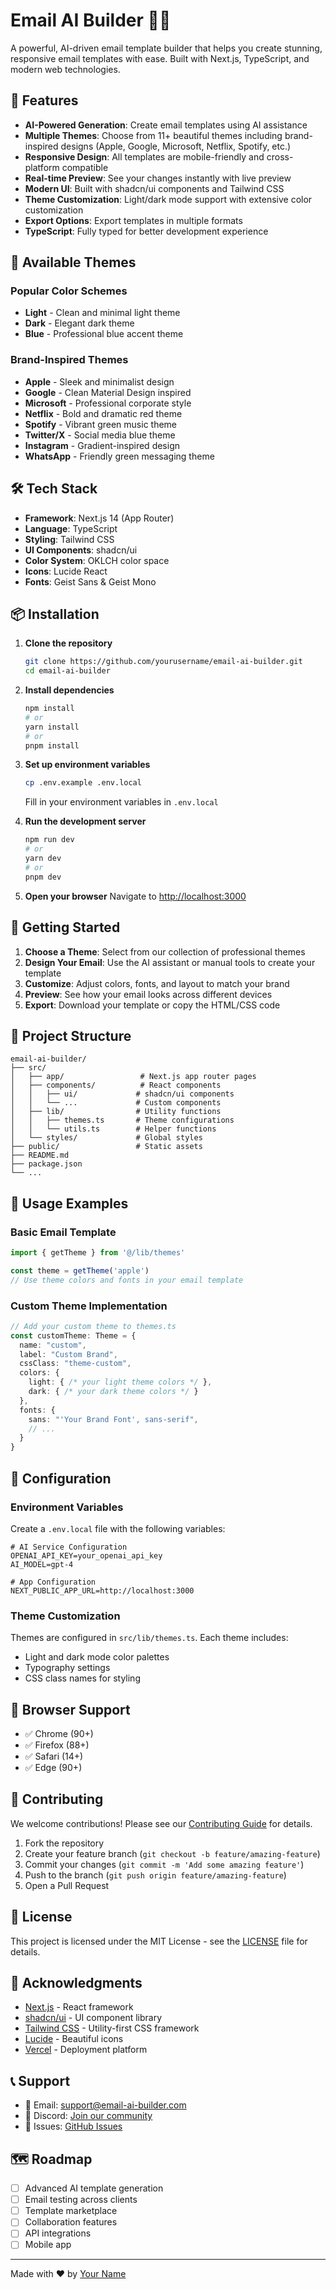 # Email AI Builder 📧✨

A powerful, AI-driven email template builder that helps you create stunning, responsive email templates with ease. Built with Next.js, TypeScript, and modern web technologies.

## 🚀 Features

- **AI-Powered Generation**: Create email templates using AI assistance
- **Multiple Themes**: Choose from 11+ beautiful themes including brand-inspired designs (Apple, Google, Microsoft, Netflix, Spotify, etc.)
- **Responsive Design**: All templates are mobile-friendly and cross-platform compatible
- **Real-time Preview**: See your changes instantly with live preview
- **Modern UI**: Built with shadcn/ui components and Tailwind CSS
- **Theme Customization**: Light/dark mode support with extensive color customization
- **Export Options**: Export templates in multiple formats
- **TypeScript**: Fully typed for better development experience

## 🎨 Available Themes

### Popular Color Schemes
- **Light** - Clean and minimal light theme
- **Dark** - Elegant dark theme  
- **Blue** - Professional blue accent theme

### Brand-Inspired Themes
- **Apple** - Sleek and minimalist design
- **Google** - Clean Material Design inspired
- **Microsoft** - Professional corporate style
- **Netflix** - Bold and dramatic red theme
- **Spotify** - Vibrant green music theme
- **Twitter/X** - Social media blue theme
- **Instagram** - Gradient-inspired design
- **WhatsApp** - Friendly green messaging theme

## 🛠️ Tech Stack

- **Framework**: Next.js 14 (App Router)
- **Language**: TypeScript
- **Styling**: Tailwind CSS
- **UI Components**: shadcn/ui
- **Color System**: OKLCH color space
- **Icons**: Lucide React
- **Fonts**: Geist Sans & Geist Mono

## 📦 Installation

1. **Clone the repository**
   ```bash
   git clone https://github.com/yourusername/email-ai-builder.git
   cd email-ai-builder
   ```

2. **Install dependencies**
   ```bash
   npm install
   # or
   yarn install
   # or
   pnpm install
   ```

3. **Set up environment variables**
   ```bash
   cp .env.example .env.local
   ```
   Fill in your environment variables in `.env.local`

4. **Run the development server**
   ```bash
   npm run dev
   # or
   yarn dev
   # or
   pnpm dev
   ```

5. **Open your browser**
   Navigate to [http://localhost:3000](http://localhost:3000)

## 🚀 Getting Started

1. **Choose a Theme**: Select from our collection of professional themes
2. **Design Your Email**: Use the AI assistant or manual tools to create your template
3. **Customize**: Adjust colors, fonts, and layout to match your brand
4. **Preview**: See how your email looks across different devices
5. **Export**: Download your template or copy the HTML/CSS code

## 📁 Project Structure

```
email-ai-builder/
├── src/
│   ├── app/                 # Next.js app router pages
│   ├── components/          # React components
│   │   ├── ui/             # shadcn/ui components
│   │   └── ...             # Custom components
│   ├── lib/                # Utility functions
│   │   ├── themes.ts       # Theme configurations
│   │   └── utils.ts        # Helper functions
│   └── styles/             # Global styles
├── public/                 # Static assets
├── README.md
├── package.json
└── ...
```

## 🎯 Usage Examples

### Basic Email Template
```typescript
import { getTheme } from '@/lib/themes'

const theme = getTheme('apple')
// Use theme colors and fonts in your email template
```

### Custom Theme Implementation
```typescript
// Add your custom theme to themes.ts
const customTheme: Theme = {
  name: "custom",
  label: "Custom Brand",
  cssClass: "theme-custom",
  colors: {
    light: { /* your light theme colors */ },
    dark: { /* your dark theme colors */ }
  },
  fonts: {
    sans: "'Your Brand Font', sans-serif",
    // ...
  }
}
```

## 🔧 Configuration

### Environment Variables
Create a `.env.local` file with the following variables:

```env
# AI Service Configuration
OPENAI_API_KEY=your_openai_api_key
AI_MODEL=gpt-4

# App Configuration
NEXT_PUBLIC_APP_URL=http://localhost:3000
```

### Theme Customization
Themes are configured in `src/lib/themes.ts`. Each theme includes:
- Light and dark mode color palettes
- Typography settings
- CSS class names for styling

## 📱 Browser Support

- ✅ Chrome (90+)
- ✅ Firefox (88+)
- ✅ Safari (14+)
- ✅ Edge (90+)

## 🤝 Contributing

We welcome contributions! Please see our [Contributing Guide](CONTRIBUTING.md) for details.

1. Fork the repository
2. Create your feature branch (`git checkout -b feature/amazing-feature`)
3. Commit your changes (`git commit -m 'Add some amazing feature'`)
4. Push to the branch (`git push origin feature/amazing-feature`)
5. Open a Pull Request

## 📄 License

This project is licensed under the MIT License - see the [LICENSE](LICENSE) file for details.

## 🙏 Acknowledgments

- [Next.js](https://nextjs.org/) - React framework
- [shadcn/ui](https://ui.shadcn.com/) - UI component library
- [Tailwind CSS](https://tailwindcss.com/) - Utility-first CSS framework
- [Lucide](https://lucide.dev/) - Beautiful icons
- [Vercel](https://vercel.com/) - Deployment platform

## 📞 Support

- 📧 Email: support@email-ai-builder.com
- 💬 Discord: [Join our community](https://discord.gg/email-ai-builder)
- 🐛 Issues: [GitHub Issues](https://github.com/yourusername/email-ai-builder/issues)

## 🗺️ Roadmap

- [ ] Advanced AI template generation
- [ ] Email testing across clients
- [ ] Template marketplace
- [ ] Collaboration features
- [ ] API integrations
- [ ] Mobile app

---

Made with ❤️ by [Your Name](https://github.com/yourusername)

